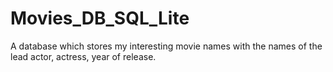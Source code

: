 # Movies_DB_SQL_Lite
A database which stores my interesting movie names with the names of the lead actor, actress, year of release.
